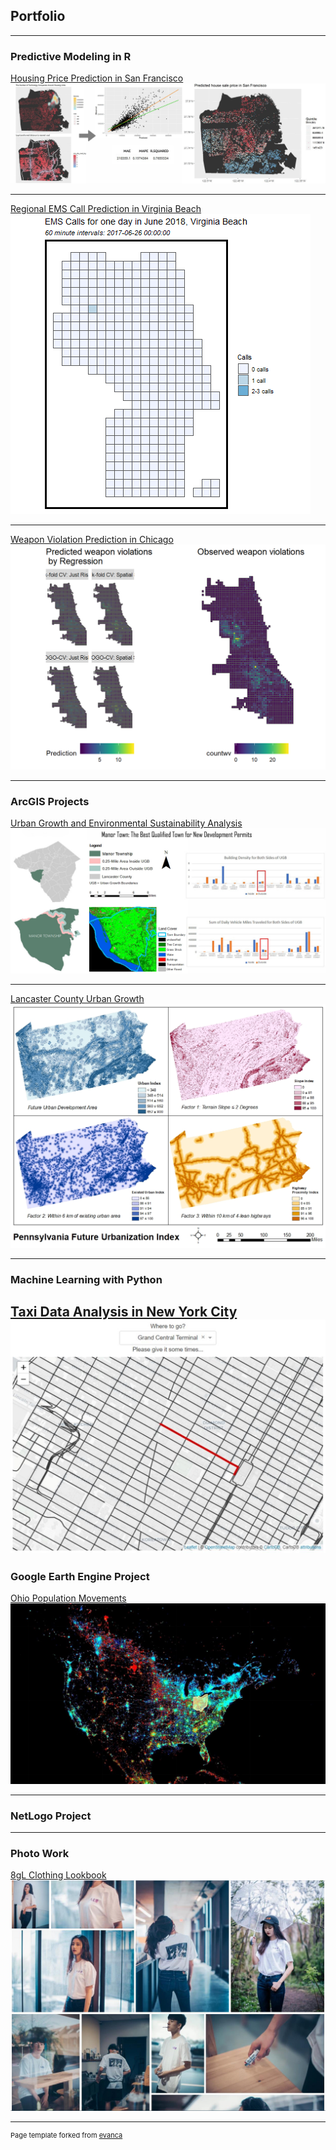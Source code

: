 ## Portfolio

---

### Predictive Modeling in R 

[Housing Price Prediction in San Francisco](/MyProject/MUSA_507_Midterm_writeup_HippoHippo.html)
<img src="images/sfpredict.jpg?raw=true"/>

---
[Regional EMS Call Prediction in Virginia Beach](/MyProject/Xiaoran_Yujing_TeamPsyduckHeadache~!)
<img src="images/EMS_Calls_VirginiaBeach.gif?raw=true"/>

---
[Weapon Violation Prediction in Chicago](/MyProject/XiaoranWang_RiskPrediction)
<img src="images/wv.jpg?raw=true"/>

---


### ArcGIS Projects

[Urban Growth and Environmental Sustainability Analysis](/MyProject/Urban_Growth_Environmental_Protection.pdf)
<img src="images/urbandevelop.jpg?raw=true"/>

---
[Lancaster County Urban Growth](/MyProject/LancasterCountyUrbanGrowthProject.pdf)
<img src="images/urbanidx.jpg?raw=true"/>

---


### Machine Learning with Python

[Taxi Data Analysis in New York City](https://xinyimsumyee.github.io/tanalyxi/)
<img src="images/taxi.jpg?raw=true"/>
---

### Google Earth Engine Project

[Ohio Population Movements](/MyProject/Ohio_Population_Movement.pdf)
<img src="images/gee.jpg?raw=true"/>

---

### NetLogo Project
---

### Photo Work
[8gL Clothing Lookbook](https://www.8gl.store/lookbook)
<img src="images/lookbook.jpg?raw=true"/>


---
<p style="font-size:11px">Page template forked from <a href="https://github.com/evanca/quick-portfolio">evanca</a></p>
<!-- Remove above link if you don't want to attibute -->

